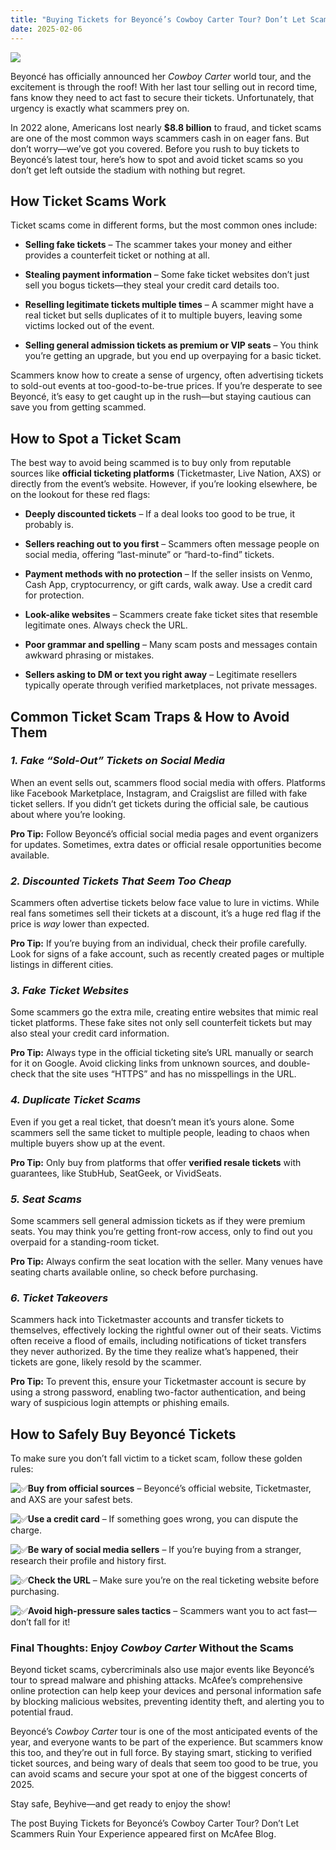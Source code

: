 ```yaml
---
title: "Buying Tickets for Beyoncé’s Cowboy Carter Tour? Don’t Let Scammers Ruin Your Experience"
date: 2025-02-06
---
```


![](https://www.mcafee.com/blogs/wp-content/uploads/2025/02/1000x563_Blog_Beyoncee-300x169.jpg)

Beyoncé has officially announced her _Cowboy Carter_ world tour, and the excitement is through the roof! With her last tour selling out in record time, fans know they need to act fast to secure their tickets. Unfortunately, that urgency is exactly what scammers prey on. 

In 2022 alone, Americans lost nearly **$8.8 billion** to fraud, and ticket scams are one of the most common ways scammers cash in on eager fans. But don’t worry—we’ve got you covered. Before you rush to buy tickets to Beyoncé’s latest tour, here’s how to spot and avoid ticket scams so you don’t get left outside the stadium with nothing but regret. 

## **How Ticket Scams Work** 

Ticket scams come in different forms, but the most common ones include: 

- **Selling fake tickets** – The scammer takes your money and either provides a counterfeit ticket or nothing at all. 

- **Stealing payment information** – Some fake ticket websites don’t just sell you bogus tickets—they steal your credit card details too. 

- **Reselling legitimate tickets multiple times** – A scammer might have a real ticket but sells duplicates of it to multiple buyers, leaving some victims locked out of the event. 

- **Selling general admission tickets as premium or VIP seats** – You think you’re getting an upgrade, but you end up overpaying for a basic ticket. 

Scammers know how to create a sense of urgency, often advertising tickets to sold-out events at too-good-to-be-true prices. If you’re desperate to see Beyoncé, it’s easy to get caught up in the rush—but staying cautious can save you from getting scammed. 

## **How to Spot a Ticket Scam** 

The best way to avoid being scammed is to buy only from reputable sources like **official ticketing platforms** (Ticketmaster, Live Nation, AXS) or directly from the event’s website. However, if you’re looking elsewhere, be on the lookout for these red flags: 

- **Deeply discounted tickets** – If a deal looks too good to be true, it probably is. 

- **Sellers reaching out to you first** – Scammers often message people on social media, offering “last-minute” or “hard-to-find” tickets. 

- **Payment methods with no protection** – If the seller insists on Venmo, Cash App, cryptocurrency, or gift cards, walk away. Use a credit card for protection. 

- **Look-alike websites** – Scammers create fake ticket sites that resemble legitimate ones. Always check the URL. 

- **Poor grammar and spelling** – Many scam posts and messages contain awkward phrasing or mistakes. 

- **Sellers asking to DM or text you right away** – Legitimate resellers typically operate through verified marketplaces, not private messages. 

## **Common Ticket Scam Traps & How to Avoid Them** 

### **_1\. Fake “Sold-Out” Tickets on Social Media_** 

When an event sells out, scammers flood social media with offers. Platforms like Facebook Marketplace, Instagram, and Craigslist are filled with fake ticket sellers. If you didn’t get tickets during the official sale, be cautious about where you’re looking. 

**Pro Tip:** Follow Beyoncé’s official social media pages and event organizers for updates. Sometimes, extra dates or official resale opportunities become available. 

### **_2\. Discounted Tickets That Seem Too Cheap_** 

Scammers often advertise tickets below face value to lure in victims. While real fans sometimes sell their tickets at a discount, it’s a huge red flag if the price is _way_ lower than expected. 

**Pro Tip:** If you’re buying from an individual, check their profile carefully. Look for signs of a fake account, such as recently created pages or multiple listings in different cities. 

### **_3\. Fake Ticket Websites_** 

Some scammers go the extra mile, creating entire websites that mimic real ticket platforms. These fake sites not only sell counterfeit tickets but may also steal your credit card information. 

**Pro Tip:** Always type in the official ticketing site’s URL manually or search for it on Google. Avoid clicking links from unknown sources, and double-check that the site uses “HTTPS” and has no misspellings in the URL. 

### **_4\. Duplicate Ticket Scams_** 

Even if you get a real ticket, that doesn’t mean it’s yours alone. Some scammers sell the same ticket to multiple people, leading to chaos when multiple buyers show up at the event. 

**Pro Tip:** Only buy from platforms that offer **verified resale tickets** with guarantees, like StubHub, SeatGeek, or VividSeats. 

### **_5\. Seat Scams_** 

Some scammers sell general admission tickets as if they were premium seats. You may think you’re getting front-row access, only to find out you overpaid for a standing-room ticket. 

**Pro Tip:** Always confirm the seat location with the seller. Many venues have seating charts available online, so check before purchasing. 

### **_6\. Ticket Takeovers_** 

Scammers hack into Ticketmaster accounts and transfer tickets to themselves, effectively locking the rightful owner out of their seats. Victims often receive a flood of emails, including notifications of ticket transfers they never authorized. By the time they realize what’s happened, their tickets are gone, likely resold by the scammer. 

**Pro Tip:** To prevent this, ensure your Ticketmaster account is secure by using a strong password, enabling two-factor authentication, and being wary of suspicious login attempts or phishing emails. 

## **How to Safely Buy Beyoncé Tickets** 

To make sure you don’t fall victim to a ticket scam, follow these golden rules:  

 ![✅](https://s.w.org/images/core/emoji/15.0.3/72x72/2705.png)**Buy from official sources** – Beyoncé’s official website, Ticketmaster, and AXS are your safest bets.  

 ![✅](https://s.w.org/images/core/emoji/15.0.3/72x72/2705.png)**Use a credit card** – If something goes wrong, you can dispute the charge. 

 ![✅](https://s.w.org/images/core/emoji/15.0.3/72x72/2705.png)**Be wary of social media sellers** – If you’re buying from a stranger, research their profile and history first.  

 ![✅](https://s.w.org/images/core/emoji/15.0.3/72x72/2705.png)**Check the URL** – Make sure you’re on the real ticketing website before purchasing.  

 ![✅](https://s.w.org/images/core/emoji/15.0.3/72x72/2705.png)**Avoid high-pressure sales tactics** – Scammers want you to act fast—don’t fall for it! 

### **Final Thoughts: Enjoy** **_Cowboy Carter_** **Without the Scams** 

Beyond ticket scams, cybercriminals also use major events like Beyoncé’s tour to spread malware and phishing attacks. McAfee’s comprehensive online protection can help keep your devices and personal information safe by blocking malicious websites, preventing identity theft, and alerting you to potential fraud.

Beyoncé’s _Cowboy Carter_ tour is one of the most anticipated events of the year, and everyone wants to be part of the experience. But scammers know this too, and they’re out in full force. By staying smart, sticking to verified ticket sources, and being wary of deals that seem too good to be true, you can avoid scams and secure your spot at one of the biggest concerts of 2025. 

Stay safe, Beyhive—and get ready to enjoy the show! 

The post Buying Tickets for Beyoncé’s Cowboy Carter Tour? Don’t Let Scammers Ruin Your Experience appeared first on McAfee Blog.
